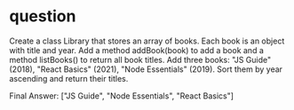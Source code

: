 # question

Create a class Library that stores an array of books. Each book is an object with title and year.
Add a method addBook(book) to add a book and a method listBooks() to return all book titles.
Add three books: "JS Guide" (2018), "React Basics" (2021), "Node Essentials" (2019).
Sort them by year ascending and return their titles.

Final Answer:
["JS Guide", "Node Essentials", "React Basics"]
